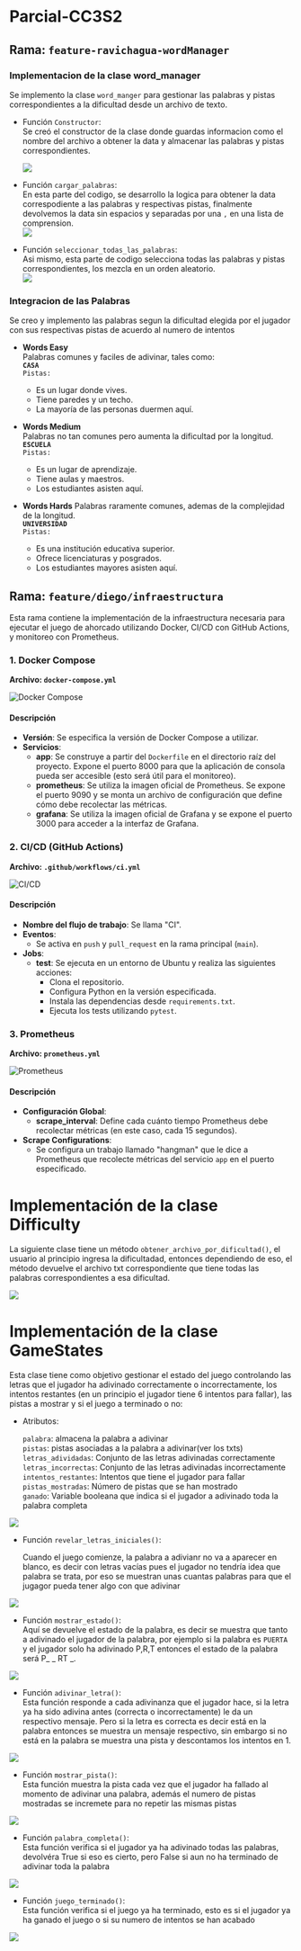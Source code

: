 # Parcial-CC3S2

## Rama: `feature-ravichagua-wordManager`

### Implementacion de la clase word_manager
Se implemento la clase `word_manger` para gestionar las palabras y pistas correspondientes a la dificultad desde un archivo de texto.  

+ Función `Constructor`:  
Se creó el constructor de la clase donde guardas informacion como el nombre del archivo a obtener la data y almacenar las palabras y pistas correspondientes.  

  ![](img/wordManagerConstructor.png)
+ Función `cargar_palabras`:  
  En esta parte del codigo, se desarrollo la logica para obtener la data correspodiente a las palabras y respectivas pistas, finalmente devolvemos la data sin espacios y separadas por una `,` en una lista de comprension.  
![](img/cargar_palabras.png)

+ Función `seleccionar_todas_las_palabras`:  
Asi mismo, esta parte de codigo selecciona todas las palabras y pistas correspondientes, los mezcla en un orden aleatorio.  
![](img/seleccionarpalabras.png)

### Integracion de las Palabras
Se creo y implemento las palabras segun la dificultad elegida por el jugador 
con sus respectivas pistas de acuerdo al numero de intentos

- **Words Easy**  
Palabras comunes y faciles de adivinar, tales como:  
**`CASA`**  
`Pistas:`
  - Es un lugar donde vives.    
  - Tiene paredes y un techo.  
  - La mayoría de las personas duermen aquí.

- **Words Medium**  
Palabras no tan comunes pero aumenta la dificultad por la longitud.  
**`ESCUELA`**  
`Pistas:`  
  - Es un lugar de aprendizaje.  
  - Tiene aulas y maestros. 
  - Los estudiantes asisten aquí.

- **Words Hards**
Palabras raramente comunes, ademas de la complejidad de la longitud.  
**`UNIVERSIDAD`**  
`Pistas:`  
   - Es una institución educativa superior.  
   - Ofrece licenciaturas y posgrados.
   - Los estudiantes mayores asisten aquí.

## Rama: `feature/diego/infraestructura`

Esta rama contiene la implementación de la infraestructura necesaria para ejecutar el juego de ahorcado utilizando Docker, CI/CD con GitHub Actions, y monitoreo con Prometheus.

### 1. Docker Compose

**Archivo: `docker-compose.yml`**

![Docker Compose](img/docker-compose.png)

#### Descripción

- **Versión**: Se especifica la versión de Docker Compose a utilizar.
- **Servicios**:
  - **app**: Se construye a partir del `Dockerfile` en el directorio raíz del proyecto. Expone el puerto 8000 para que la aplicación de consola pueda ser accesible (esto será útil para el monitoreo).
  - **prometheus**: Se utiliza la imagen oficial de Prometheus. Se expone el puerto 9090 y se monta un archivo de configuración que define cómo debe recolectar las métricas.
  - **grafana**: Se utiliza la imagen oficial de Grafana y se expone el puerto 3000 para acceder a la interfaz de Grafana.

### 2. CI/CD (GitHub Actions)

**Archivo: `.github/workflows/ci.yml`**

![CI/CD](img/ci.png)

#### Descripción

- **Nombre del flujo de trabajo**: Se llama "CI".
- **Eventos**:
  - Se activa en `push` y `pull_request` en la rama principal (`main`).
- **Jobs**:
  - **test**: Se ejecuta en un entorno de Ubuntu y realiza las siguientes acciones:
    - Clona el repositorio.
    - Configura Python en la versión especificada.
    - Instala las dependencias desde `requirements.txt`.
    - Ejecuta los tests utilizando `pytest`.

### 3. Prometheus

**Archivo: `prometheus.yml`**

![Prometheus](img/prometheus.png)

#### Descripción

- **Configuración Global**:
  - **scrape_interval**: Define cada cuánto tiempo Prometheus debe recolectar métricas (en este caso, cada 15 segundos).
- **Scrape Configurations**:
  - Se configura un trabajo llamado "hangman" que le dice a Prometheus que recolecte métricas del servicio `app` en el puerto especificado.
     
# Implementación de la clase Difficulty
La siguiente clase tiene un método `obtener_archivo_por_dificultad()`, el usuario al principio ingresa la dificultadad, entonces dependiendo de eso, el método devuelve el archivo txt correspondiente que tiene todas las palabras correspondientes a esa dificultad.  
  
![](img/DifficultyClass.png)  
  
# Implementación de la clase GameStates  
Esta clase tiene como objetivo gestionar el estado del juego controlando las letras que el jugador ha adivinado correctamente o incorrectamente, los intentos restantes (en un principio el jugador tiene 6 intentos para fallar), las pistas a mostrar y si el juego a terminado o no:  
  
+ Atributos:  

  `palabra`: almacena la palabra a adivinar  
  `pistas`: pistas asociadas a la palabra a adivinar(ver los txts)  
  `letras_adividadas`: Conjunto de las letras adivinadas correctamente  
  `letras_incorrectas`: Conjunto de las letras adivinadas incorrectamente  
  `intentos_restantes`: Intentos que tiene el jugador para fallar  
  `pistas_mostradas`: Número de pistas que se han mostrado  
  `ganado`: Variable booleana que indica si el jugador a adivinado toda la palabra completa  

![](img/gameState-atributos.png)  
    
+ Función `revelar_letras_iniciales()`:  

  Cuando el juego comienze, la palabra a adivianr no va a aparecer en blanco, es decir con letras vacías pues el jugador no tendría idea que palabra se trata, por eso se muestran unas cuantas palabras para que el jugagor pueda tener algo con que adivinar  

![](img/gameState-revelar_letras.png)  
  
+ Función `mostrar_estado()`:  
Aquí se devuelve el estado de la palabra, es decir se muestra que tanto a adivinado el jugador de la palabra, por ejemplo si la palabra es `PUERTA` y el jugador solo ha adivinado P,R,T entonces el estado de la palabra será P_ _ RT _.
  
![](img/gameState-mostrar-estado.png)  
  
    
+ Función `adivinar_letra()`:  
  Esta función responde a cada adivinanza que el jugador hace, si la letra ya ha sido adivina antes (correcta o incorrectamente) le da un respectivo mensaje. Pero si la letra es correcta es decir está en la palabra entonces se muestra un mensaje respectivo, sin embargo si no está en la palabra se muestra una pista y descontamos los intentos en 1.

![](img/gameState-adivinar_letra.png)  
    
+ Función `mostrar_pista()`:  
Esta función muestra la pista cada vez que el jugador ha fallado al momento de adivinar una palabra, además el numero de pistas mostradas se incremete para no repetir las mismas pistas  

![](img/gameState-mostrar-pista.png)  
  
+ Función `palabra_completa()`:  
Esta función verifica si el jugador ya ha adivinado todas las palabras, devolvéra True si eso es cierto, pero False si aun no ha terminado de adivinar toda la palabra   
  
![](img/gameState-palabra-completa.png)
  
+ Función `juego_terminado()`:  
Esta función verifica si el juego ya ha terminado, esto es si el jugador ya ha ganado el juego o si su numero de intentos se han acabado  
  
![](img/gameState-juego-terminado.png)
